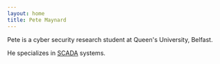 ```yaml
---
layout: home
title: Pete Maynard
---
```

Pete is a cyber security research student at Queen's University, Belfast.

He specializes in [SCADA](http://en.wikipedia.org/wiki/SCADA) systems.
